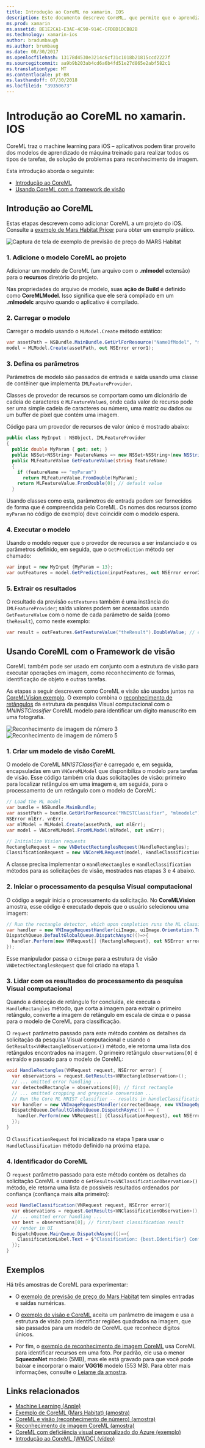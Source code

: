 ```yaml
---
title: Introdução ao CoreML no xamarin. IOS
description: Este documento descreve CoreML, que permite que o aprendizado de máquina no iOS. Este documento discute como começar com CoreML e como usá-lo com o framework de visão.
ms.prod: xamarin
ms.assetid: BE1E2CA1-E3AE-4C90-914C-CFDBD1DCB82B
ms.technology: xamarin-ios
author: bradumbaugh
ms.author: brumbaug
ms.date: 08/30/2017
ms.openlocfilehash: 13178d4530e3214c6cf31c1018b21815ccd2227f
ms.sourcegitcommit: aa9b9b203ab4cd6a6b4fd51e27d865e2abf582c1
ms.translationtype: MT
ms.contentlocale: pt-BR
ms.lasthandoff: 07/30/2018
ms.locfileid: "39350673"
---
```

# <a name="introduction-to-coreml-in-xamarinios"></a>Introdução ao CoreML no xamarin. IOS

CoreML traz o machine learning para iOS – aplicativos podem tirar proveito dos modelos de aprendizado de máquina treinado para realizar todos os tipos de tarefas, de solução de problemas para reconhecimento de imagem.

Esta introdução aborda o seguinte:

- [Introdução ao CoreML](#coreml)
- [Usando CoreML com o framework de visão](#coremlvision)

<a name="coreml" />

## <a name="getting-started-with-coreml"></a>Introdução ao CoreML

Estas etapas descrevem como adicionar CoreML a um projeto do iOS. Consulte a [exemplo de Mars Habitat Pricer](https://developer.xamarin.com/samples/monotouch/ios11/CoreML/) para obter um exemplo prático.

![Captura de tela de exemplo de previsão de preço do MARS Habitat](coreml-images/marspricer-heading.png)

### <a name="1-add-the-coreml-model-to-the-project"></a>1. Adicione o modelo CoreML ao projeto

Adicionar um modelo de CoreML (um arquivo com o **.mlmodel** extensão) para o **recursos** diretório do projeto. 

Nas propriedades do arquivo de modelo, suas **ação de Build** é definido como **CoreMLModel**. Isso significa que ele será compilado em um **.mlmodelc** arquivo quando o aplicativo é compilado.

### <a name="2-load-the-model"></a>2. Carregar o modelo

Carregar o modelo usando o `MLModel.Create` método estático:

```csharp
var assetPath = NSBundle.MainBundle.GetUrlForResource("NameOfModel", "mlmodelc");
model = MLModel.Create(assetPath, out NSError error1);
```

### <a name="3-set-the-parameters"></a>3. Defina os parâmetros

Parâmetros de modelo são passados de entrada e saída usando uma classe de contêiner que implementa `IMLFeatureProvider`.

Classes de provedor de recursos se comportam como um dicionário de cadeia de caracteres e `MLFeatureValue`s, onde cada valor de recurso pode ser uma simple cadeia de caracteres ou número, uma matriz ou dados ou um buffer de pixel que contém uma imagem.

Código para um provedor de recursos de valor único é mostrado abaixo:

```csharp
public class MyInput : NSObject, IMLFeatureProvider
{
  public double MyParam { get; set; }
  public NSSet<NSString> FeatureNames => new NSSet<NSString>(new NSString("myParam"));
  public MLFeatureValue GetFeatureValue(string featureName)
  {
    if (featureName == "myParam")
      return MLFeatureValue.FromDouble(MyParam);
    return MLFeatureValue.FromDouble(0); // default value
  }
```

Usando classes como esta, parâmetros de entrada podem ser fornecidos de forma que é compreendida pelo CoreML. Os nomes dos recursos (como `myParam` no código de exemplo) deve coincidir com o modelo espera.

### <a name="4-run-the-model"></a>4. Executar o modelo

Usando o modelo requer que o provedor de recursos a ser instanciado e os parâmetros definido, em seguida, que o `GetPrediction` método ser chamado:

```csharp
var input = new MyInput {MyParam = 13};
var outFeatures = model.GetPrediction(inputFeatures, out NSError error2);
```

### <a name="5-extract-the-results"></a>5. Extrair os resultados

O resultado da previsão `outFeatures` também é uma instância do `IMLFeatureProvider`; saída valores podem ser acessados usando `GetFeatureValue` com o nome de cada parâmetro de saída (como `theResult`), como neste exemplo:

```csharp
var result = outFeatures.GetFeatureValue("theResult").DoubleValue; // eg. 6227020800
```

<a name="coremlvision" />

## <a name="using-coreml-with-the-vision-framework"></a>Usando CoreML com o Framework de visão

CoreML também pode ser usado em conjunto com a estrutura de visão para executar operações em imagem, como reconhecimento de formas, identificação de objeto e outras tarefas.

As etapas a seguir descrevem como CoreML e visão são usados juntos na [CoreMLVision exemplo](https://developer.xamarin.com/samples/monotouch/ios11/CoreMLVision/). O exemplo combina o [reconhecimento de retângulos](~/ios/platform/introduction-to-ios11/vision.md#rectangles) da estrutura da pesquisa Visual computacional com o _MNINSTClassifier_ CoreML modelo para identificar um dígito manuscrito em uma fotografia.

![Reconhecimento de imagem de número 3](coreml-images/vision3.png) ![Reconhecimento de imagem de número 5](coreml-images/vision5.png)

### <a name="1-create-a-vision-coreml-model"></a>1. Criar um modelo de visão CoreML

O modelo de CoreML _MNISTClassifier_ é carregado e, em seguida, encapsuladas em um `VNCoreMLModel` que disponibiliza o modelo para tarefas de visão. Esse código também cria duas solicitações de visão: primeiro para localizar retângulos em uma imagem e, em seguida, para o processamento de um retângulo com o modelo de CoreML:

```csharp
// Load the ML model
var bundle = NSBundle.MainBundle;
var assetPath = bundle.GetUrlForResource("MNISTClassifier", "mlmodelc");
NSError mlErr, vnErr;
var mlModel = MLModel.Create(assetPath, out mlErr);
var model = VNCoreMLModel.FromMLModel(mlModel, out vnErr);

// Initialize Vision requests
RectangleRequest = new VNDetectRectanglesRequest(HandleRectangles);
ClassificationRequest = new VNCoreMLRequest(model, HandleClassification);
```

A classe precisa implementar o `HandleRectangles` e `HandleClassification` métodos para as solicitações de visão, mostrados nas etapas 3 e 4 abaixo.

### <a name="2-start-the-vision-processing"></a>2. Iniciar o processamento da pesquisa Visual computacional

O código a seguir inicia o processamento da solicitação. No **CoreMLVision** amostra, esse código é executado depois que o usuário selecionou uma imagem:

```csharp
// Run the rectangle detector, which upon completion runs the ML classifier.
var handler = new VNImageRequestHandler(ciImage, uiImage.Orientation.ToCGImagePropertyOrientation(), new VNImageOptions());
DispatchQueue.DefaultGlobalQueue.DispatchAsync(()=>{
  handler.Perform(new VNRequest[] {RectangleRequest}, out NSError error);
});
```

Esse manipulador passa o `ciImage` para a estrutura de visão `VNDetectRectanglesRequest` que foi criado na etapa 1.

### <a name="3-handle-the-results-of-vision-processing"></a>3. Lidar com os resultados do processamento da pesquisa Visual computacional

Quando a detecção de retângulo for concluída, ele executa o `HandleRectangles` método, que corta a imagem para extrair o primeiro retângulo, converte a imagem de retângulo em escala de cinza e o passa para o modelo de CoreML para classificação.

O `request` parâmetro passado para este método contém os detalhes da solicitação da pesquisa Visual computacional e usando o `GetResults<VNRectangleObservation>()` método, ele retorna uma lista dos retângulos encontrados na imagem. O primeiro retângulo `observations[0]` é extraído e passado para o modelo de CoreML:

```csharp
void HandleRectangles(VNRequest request, NSError error) {
  var observations = request.GetResults<VNRectangleObservation>();
  // ... omitted error handling ...
  var detectedRectangle = observations[0]; // first rectangle
  // ... omitted cropping and greyscale conversion ...
  // Run the Core ML MNIST classifier -- results in handleClassification method
  var handler = new VNImageRequestHandler(correctedImage, new VNImageOptions());
  DispatchQueue.DefaultGlobalQueue.DispatchAsync(() => {
    handler.Perform(new VNRequest[] {ClassificationRequest}, out NSError err);
  });
}
```

O `ClassificationRequest` foi inicializado na etapa 1 para usar o `HandleClassification` método definido na próxima etapa.

### <a name="4-handle-the-coreml"></a>4. Identificador do CoreML

O `request` parâmetro passado para este método contém os detalhes da solicitação CoreML e usando o `GetResults<VNClassificationObservation>()` método, ele retorna uma lista de possíveis resultados ordenados por confiança (confiança mais alta primeiro):

```csharp
void HandleClassification(VNRequest request, NSError error){
  var observations = request.GetResults<VNClassificationObservation>();
  // ... omitted error handling ...
  var best = observations[0]; // first/best classification result
  // render in UI
  DispatchQueue.MainQueue.DispatchAsync(()=>{
    ClassificationLabel.Text = $"Classification: {best.Identifier} Confidence: {best.Confidence * 100f:#.00}%";
  });
}
```

## <a name="samples"></a>Exemplos

Há três amostras de CoreML para experimentar:

* O [exemplo de previsão de preço do Mars Habitat](https://developer.xamarin.com/samples/monotouch/ios11/CoreML/) tem simples entradas e saídas numéricas.

* O [exemplo de visão e CoreML](https://developer.xamarin.com/samples/monotouch/ios11/CoreMLVision/) aceita um parâmetro de imagem e usa a estrutura de visão para identificar regiões quadrados na imagem, que são passados para um modelo de CoreML que reconhece dígitos únicos.

* Por fim, o [exemplo de reconhecimento de imagem CoreML](https://developer.xamarin.com/samples/monotouch/ios11/CoreMLImageRecognition/) usa CoreML para identificar recursos em uma foto. Por padrão, ele usa o menor **SqueezeNet** modelo (5MB), mas ele está gravado para que você pode baixar e incorporar o maior **VGG16** modelo (553 MB). Para obter mais informações, consulte o [Leiame da amostra](https://github.com/xamarin/ios-samples/blob/master/ios11/CoreMLImageRecognition/CoreMLImageRecognition/README.md).

## <a name="related-links"></a>Links relacionados

- [Machine Learning (Apple)](https://developer.apple.com/machine-learning/)
- [Exemplo de CoreML (Mars Habitat) (amostra)](https://developer.xamarin.com/samples/monotouch/ios11/CoreML/)
- [CoreML e visão (reconhecimento de número) (amostra)](https://developer.xamarin.com/samples/monotouch/ios11/CoreMLVision/)
- [Reconhecimento de imagem CoreML (amostra)](https://developer.xamarin.com/samples/monotouch/ios11/CoreMLImageRecognition/)
- [CoreML com deficiência visual personalizado do Azure (exemplo)](https://developer.xamarin.com/samples/monotouch/ios11/CoreMLAzureModel)
- [Introdução ao CoreML (WWDC) (vídeo)](https://developer.apple.com/videos/play/wwdc2017/703/)
